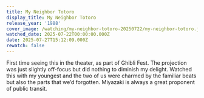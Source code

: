 ```yaml
---
title: My Neighbor Totoro
display_title: My Neighbor Totoro
release_year: '1988'
cover_image: /watching/my-neighbor-totoro-20250722/my-neighbor-totoro.jpg
watched_date: 2025-07-22T00:00:00.000Z
date: 2025-07-27T15:12:09.000Z
rewatch: false
---
```

First time seeing this in the theater, as part of Ghibli Fest. The projection was just slightly off-focus but did nothing to diminish my delight. Watched this with my youngest and the two of us were charmed by the familiar beats but also the parts that we’d forgotten. Miyazaki is always a great proponent of public transit.
